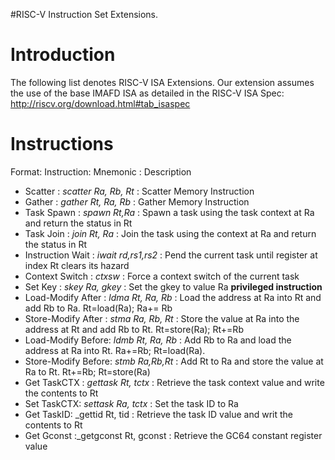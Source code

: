 #RISC-V Instruction Set Extensions.

# Introduction #

The following list denotes RISC-V ISA Extensions.  Our extension assumes the use of the base IMAFD ISA as detailed in the RISC-V ISA Spec: http://riscv.org/download.html#tab_isaspec


# Instructions #

Format: Instruction: Mnemonic : Description
  * Scatter : _scatter Ra, Rb, Rt_ : Scatter Memory Instruction
  * Gather : _gather Rt, Ra, Rb_ : Gather Memory Instruction
  * Task Spawn : _spawn Rt,Ra_ : Spawn a task using the task context at Ra and return the status in Rt
  * Task Join : _join Rt, Ra_ : Join the task using the context at Ra and return the status in Rt
  * Instruction Wait : _iwait rd,rs1,rs2_ : Pend the current task until register at index Rt clears its hazard
  * Context Switch : _ctxsw_ : Force a context switch of the current task
  * Set Key : _skey Ra, gkey_ : Set the gkey to value Ra **privileged instruction**
  * Load-Modify After : _ldma Rt, Ra, Rb_ : Load the address at Ra into Rt and add Rb to Ra. Rt=load(Ra); Ra+= Rb
  * Store-Modify After : _stma Ra, Rb, Rt_ : Store the value at Ra into the address at Rt and add Rb to Rt. Rt=store(Ra); Rt+=Rb
  * Load-Modify Before: _ldmb Rt, Ra, Rb_ : Add Rb to Ra and load the address at Ra into Rt.  Ra+=Rb; Rt=load(Ra).
  * Store-Modify Before: _stmb Ra,Rb,Rt_ : Add Rt to Ra and store the value at Ra to Rt. Rt+=Rb; Rt=store(Ra)
  * Get TaskCTX : _gettask Rt, tctx_ : Retrieve the task context value and write the contents to Rt
  * Set TaskCTX: _settask Ra, tctx_ : Set the task ID to Ra
  * Get TaskID: _gettid Rt, tid : Retrieve the task ID value and writ the contents to Rt
  * Get Gconst :_getgconst Rt, gconst : Retrieve the GC64 constant register value
